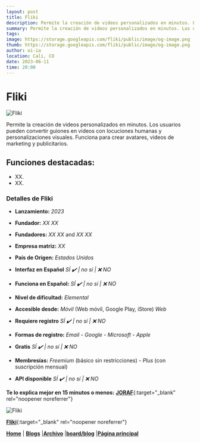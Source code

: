 ```yaml
---
layout: post
title: Fliki
description: Permite la creación de videos personalizados en minutos. Los usuarios pueden convertir guiones en videos con locuciones humanas y personalizaciones visuales.
summary: Permite la creación de videos personalizados en minutos. Los usuarios pueden convertir guiones en videos con locuciones humanas y personalizaciones visuales. Funciona para crear avatares, videos de marketing y publicitarios.
tags:
image: https://storage.googleapis.com/fliki/public/image/og-image.png
thumb: https://storage.googleapis.com/fliki/public/image/og-image.png
author: oi-ia
location: Cali, CO
date: 2023-06-11
time: 20:00
---
```


# Fliki

![Fliki](https://storage.googleapis.com/fliki/public/image/og-image.png)

Permite la creación de videos personalizados en minutos. Los usuarios pueden convertir guiones en videos con locuciones humanas y personalizaciones visuales. Funciona para crear avatares, videos de marketing y publicitarios.

## Funciones destacadas:

- XX.
- XX.

### Detalles de Fliki

- **Lanzamiento:**
  _2023_

- **Fundador:**
  _XX XX_
- **Fundadores:**
  _XX XX_ and _XX XX_

- **Empresa matriz:**
  _XX_

- **País de Origen:**
  _Estados Unidos_

- **Interfaz en Español**
  _SÍ ✔️ | no_
  _sí | ❌ NO_

- **Funciona en Español:**
  _SÍ ✔️ | no_
  _sí | ❌ NO_

- **Nivel de dificultad:**
  _Elemental_

- **Accesible desde:**
  _Móvil_ (Web móvil, Google Play, iStore)
  _Web_

- **Requiere registro**
  _SÍ ✔️ | no_
  _sí | ❌ NO_

- **Formas de registro:**
  _Email_ - _Google_ - _Microsoft_ - _Apple_

- **Gratis**
  _SÍ ✔️ | no_
  _sí | ❌ NO_

- **Membresías:**
  _Freemium_ (básico sin restricciones) - _Plus_ (con suscripción mensual)

- **API disponible**
  _SÍ ✔️ | no_
  _sí | ❌ NO_

**Te lo explica mejor en 15 minutos o menos:**
[**JORAF**](https://www.youtube.com/watch?v=vYB88R4tUvI){:target="\_blank" rel="noopener noreferrer"}

![Fliki](https://storage.googleapis.com/fliki/public/image/og-image.png)

[**Fliki**](https://fliki.ai/){:target="\_blank" rel="noopener noreferrer"}

[**Home**](https://lucfreelance.github.io/board/) | [**Blogs**](https://oportunidadesilimitadas.com/blogs/_site/index.html) |[**Archivo**](https://lucfreelance.github.io/board/archive/) |[**board/blog**](https://lucfreelance.github.io/board/blog/) |[**Página principal**](https://oportunidadesilimitadas.com)

